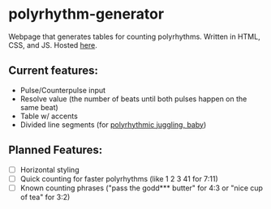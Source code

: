 # polyrhythm-generator
Webpage that generates tables for counting polyrhythms. Written in HTML, CSS, and JS. Hosted [here](https://bustinbung.github.io/polyrhythm-generator).

## Current features:
+ Pulse/Counterpulse input
+ Resolve value (the number of beats until both pulses happen on the same beat)
+ Table w/ accents
+ Divided line segments (for [polyrhythmic juggling, baby](https://www.youtube.com/watch?v=wEPu8rEYQJY))

## Planned Features:
+ [ ] Horizontal styling
+ [ ] Quick counting for faster polyrhythms (like 1 2 3 41 for 7:11)
+ [ ] Known counting phrases ("pass the godd*** butter" for 4:3 or "nice cup of tea" for 3:2)
